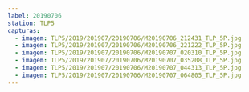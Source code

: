 ```yaml
---
label: 20190706
station: TLP5
capturas:
  - imagem: TLP5/2019/201907/20190706/M20190706_212431_TLP_5P.jpg
  - imagem: TLP5/2019/201907/20190706/M20190706_221222_TLP_5P.jpg
  - imagem: TLP5/2019/201907/20190706/M20190707_020310_TLP_5P.jpg
  - imagem: TLP5/2019/201907/20190706/M20190707_035208_TLP_5P.jpg
  - imagem: TLP5/2019/201907/20190706/M20190707_044313_TLP_5P.jpg
  - imagem: TLP5/2019/201907/20190706/M20190707_064805_TLP_5P.jpg
---
```

